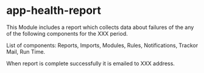 # app-health-report

This Module includes a report which collects data about failures of the any of the following components for the XXX period. 

List of components: Reports, Imports, Modules, Rules, Notifications, Trackor Mail, Run Time.

When report is complete successfully it is emailed to XXX address.